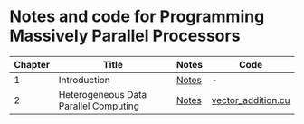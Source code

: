 # Notes and code for Programming Massively Parallel Processors

| Chapter | Title | Notes | Code |
| --- | --- | --- | --- |
| 1 | Introduction | [Notes](1_Introduction/notes.md) | - |
| 2 | Heterogeneous Data Parallel Computing | [Notes](2_Heterogenous_data_parallel_computing/notes_exercises.md) | [vector_addition.cu](2_Heterogenous_data_parallel_computing/code/vector_addition.cu) |